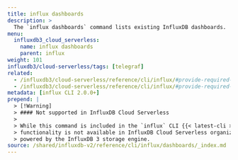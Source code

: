 ```yaml
---
title: influx dashboards
description: >
  The `influx dashboards` command lists existing InfluxDB dashboards.
menu:
  influxdb3_cloud_serverless:
    name: influx dashboards
    parent: influx
weight: 101
influxdb3/cloud-serverless/tags: [telegraf]
related:
  - /influxdb3/cloud-serverless/reference/cli/influx/#provide-required-authentication-credentials, influx CLI—Provide required authentication credentials
  - /influxdb3/cloud-serverless/reference/cli/influx/#provide-required-authentication-credentials, influx CLI—Provide required authentication credentials
metadata: [influx CLI 2.0.0+]
prepend: |
  > [!Warning]
  > #### Not supported in InfluxDB Cloud Serverless
  > 
  > While this command is included in the `influx` CLI {{< latest-cli >}}, this
  > functionality is not available in InfluxDB Cloud Serverless organizations
  > powered by the InfluxDB 3 storage engine.
source: /shared/influxdb-v2/reference/cli/influx/dashboards/_index.md
---
```


<!-- The content of this file is located at
// SOURCE content/shared/influxdb-v2/reference/cli/influx/dashboards/_index.md -->
